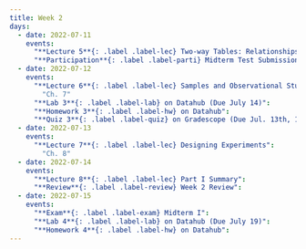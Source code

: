 ```yaml
---
title: Week 2
days:
  - date: 2022-07-11
    events:
      "**Lecture 5**{: .label .label-lec} Two-way Tables: Relationships Between Two Categorical Variables":
      "**Participation**{: .label .label-parti} Midterm Test Submission":
  - date: 2022-07-12
    events:
      "**Lecture 6**{: .label .label-lec} Samples and Observational Studies": 
        "Ch. 7"
      "**Lab 3**{: .label .label-lab} on Datahub (Due July 14)":
      "**Homework 3**{: .label .label-hw} on Datahub":
      "**Quiz 3**{: .label .label-quiz} on Gradescope (Due Jul. 13th, 12:00 PM PST)":
  - date: 2022-07-13
    events:
      "**Lecture 7**{: .label .label-lec} Designing Experiments":
        "Ch. 8"
  - date: 2022-07-14
    events:
      "**Lecture 8**{: .label .label-lec} Part I Summary":
      "**Review**{: .label .label-review} Week 2 Review":
  - date: 2022-07-15
    events:
      "**Exam**{: .label .label-exam} Midterm I":
      "**Lab 4**{: .label .label-lab} on Datahub (Due July 19)":
      "**Homework 4**{: .label .label-hw} on Datahub":
---
```



